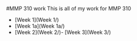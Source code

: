 #MMP 310 work
This is all of my work for MMP 310
- [Week 1](Week 1/)
- [Week 1a](Week 1a/)
- [Week 2](Week 2/)- [Week 3](Week 3/)